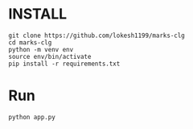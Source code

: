 # INSTALL

```
git clone https://github.com/lokesh1199/marks-clg
cd marks-clg
python -m venv env
source env/bin/activate
pip install -r requirements.txt
```

# Run

```
python app.py
```
